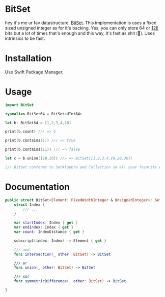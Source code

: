 # BitSet

hey it's me ur fav datastructure. [BitSet](https://en.wikipedia.org/wiki/Bit_array). This implementation is uses a fixed sized unsigned integer as for it's backing. Yes, you can only store 64 or [128](https://github.com/Jitsusama/UInt128) bits but a lot of times that's enough and this way, it's fast as shit (💩). Uses intrinsics to be fast.

# Installation
Use Swift Package Manager. 

# Usage

```swift
import BitSet

typealias BitSet64 = BitSet<UInt64>

let b: BitSet64 = [1,2,3,4,10]

print(b.count) /// => 5

print(b.contains(1)) /// => true

print(b.contains(11)) /// => false

let c = b.union([20,30]) /// => BitSet([1,2,3,4,10,20,30])

/// BitSet conforms to SetAlgebra and Collection so all your favorite operations are supported.

```

# Documentation

```swift
public struct BitSet<Element: FixedWidthInteger & UnsignedInteger>: SetAlgebra, Collection, ExpressibleByArrayLiteral, CustomStringConvertible, Hashable {
    struct Index {
        /// ...
    }

    var startIndex: Index { get }
    var endIndex: Index { get }
    var count: IndexDistance { get }

    subscript(index: Index) -> Element { get }

    /// and
    func intersection(_ other: BitSet) -> BitSet

    /// or
    func union(_ other: BitSet) -> BitSet

    /// xor
    func symmetricDifference(_ other: BitSet) -> BitSet

}

```
